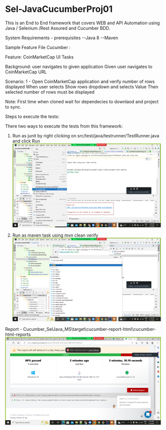 # Sel-JavaCucumberProj01
This is an End to End framework that covers WEB and API Automation using Java / Selenium /Rest Assured and Cucumber BDD.

System Requirements - prerequisites
--Java 8
--Maven

Sample Feature File Cucumber :

Feature: CoinMarketCap UI Tasks

Background: user navigates to given application
Given user navigates to CoinMarketCap URL

Scenario: 1 - Open CoinMarketCap application and verify number of rows displayed
When user selects Show rows dropdown and selects Value
Then selected number of rows must be displayed



Note: First time when cloned wait for dependecies to downlaod and project to sync.

Steps to execute the tests:

There two ways to execute the tests from this framework:
1. Run as junit by right clicking on src/test/java/testrunner/TestRunner.java and click Run
![img_3.png](img_3.png)

2. Run as maven task using mvn clean verify
![img_4.png](img_4.png)

Report - Cucumber_SelJava_MS\target\cucumber-report-html\cucumber-html-reports
![img_2.png](img_2.png)


